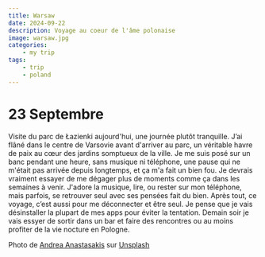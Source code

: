 ```yaml
---
title: Warsaw
date: 2024-09-22
description: Voyage au coeur de l'âme polonaise 
image: warsaw.jpg
categories:
    - my trip
tags: 
    - trip
    - poland
---
```


# 23 Septembre

Visite du parc de Łazienki aujourd'hui, une journée plutôt tranquille. J’ai flâné dans le centre de Varsovie avant d'arriver au parc, un véritable havre de paix au cœur des jardins somptueux de la ville. Je me suis posé sur un banc pendant une heure, sans musique ni téléphone, une pause qui ne m'était pas arrivée depuis longtemps, et ça m'a fait un bien fou. Je devrais vraiment essayer de me dégager plus de moments comme ça dans les semaines à venir. J'adore la musique, lire, ou rester sur mon téléphone, mais parfois, se retrouver seul avec ses pensées fait du bien. Après tout, ce voyage, c’est aussi pour me déconnecter et être seul. Je pense que je vais désinstaller la plupart de mes apps pour éviter la tentation. Demain soir je vais essyer de sortir dans un bar et faire des rencontres ou au moins profiter de la vie nocture en Pologne.

Photo de <a href="https://unsplash.com/fr/@destinationeu?utm_content=creditCopyText&utm_medium=referral&utm_source=unsplash">Andrea Anastasakis</a> sur <a href="https://unsplash.com/fr/photos/statue-dune-personne-devant-des-batiments-bruns-GZmxOByPubM?utm_content=creditCopyText&utm_medium=referral&utm_source=unsplash">Unsplash</a>